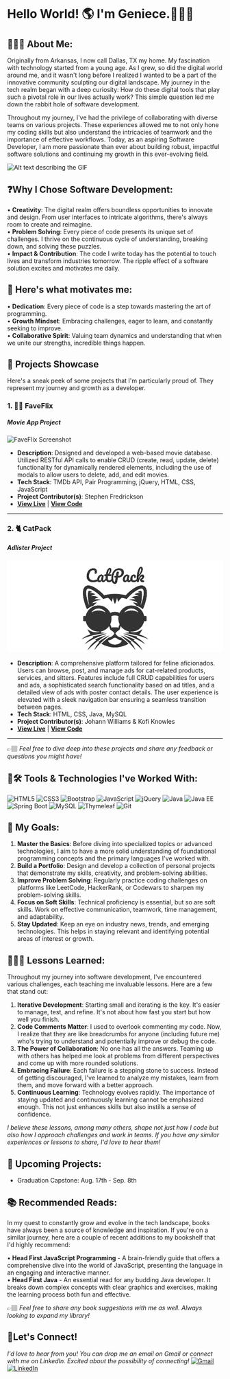 # Hello World! 🌎 I'm Geniece.🙋🏽‍♀️

## 👩🏾‍💻 About Me: 
Originally from Arkansas, I now call Dallas, TX my home. My fascination with technology started from a young age. As I grew, so did the digital world around me, and it wasn't long before I realized I wanted to be a part of the innovative community sculpting our digital landscape. My journey in the tech realm began with a deep curiosity: How do these digital tools that play such a pivotal role in our lives actually work? This simple question led me down the rabbit hole of software development.

Throughout my journey, I've had the privilege of collaborating with diverse teams on various projects. These experiences allowed me to not only hone my coding skills but also understand the intricacies of teamwork and the importance of effective workflows. Today, as an aspiring Software Developer, I am more passionate than ever about building robust, impactful software solutions and continuing my growth in this ever-evolving field.

![Alt text describing the GIF](https://media.giphy.com/media/L1R1tvI9svkIWwpVYr/giphy.gif) 

## ❓Why I Chose Software Development:<br>
• **Creativity**: The digital realm offers boundless opportunities to innovate and design. From user interfaces to intricate algorithms, there's always room to create and reimagine.<br>
• **Problem Solving**: Every piece of code presents its unique set of challenges. I thrive on the continuous cycle of understanding, breaking down, and solving these puzzles.<br>
• **Impact & Contribution**: The code I write today has the potential to touch lives and transform industries tomorrow. The ripple effect of a software solution excites and motivates me daily.<br>

## 💯 Here's what motivates me:
  • **Dedication**: Every piece of code is a step towards mastering the art of programming.
<br>
  • **Growth Mindset**: Embracing challenges, eager to learn, and constantly seeking to improve.
<br>
  • **Collaborative Spirit**: Valuing team dynamics and understanding that when we unite our strengths, incredible things happen.
<br>

## 🌟 Projects Showcase

Here's a sneak peek of some projects that I'm particularly proud of. They represent my journey and growth as a developer.

### 1. 🎥🍿 FaveFlix 
#####  Movie App Project

![FaveFlix Screenshot](FaveFlix_Screenshot.png)

- **Description**: Designed and developed a web-based movie database. Utilized RESTful API calls to enable CRUD (create, read, update, delete) functionality for dynamically rendered elements, including the use of modals to allow users to delete, add, and edit movies.
- **Tech Stack**: TMDb API, Pair Programming, jQuery, HTML, CSS, JavaScript
- **Project Contributor(s)**: Stephen Fredrickson
- **[View Live](https://faveflix-movie-app.netlify.app)** | **[View Code](https://github.com/tims-fredrickson-movie-application/movie-app)**

---

### 2. 🐈 CatPack
#####  Adlister Project        

![CatPack Screenshot](CatPack_Banner.png)

- **Description**: A comprehensive platform tailored for feline aficionados. Users can browse, post, and manage ads for cat-related products, services, and sitters. Features include full CRUD capabilities for users and ads, a sophisticated search functionality based on ad titles, and a detailed view of ads with poster contact details. The user experience is elevated with a sleek navigation bar ensuring a seamless transition between pages.
- **Tech Stack**: HTML, CSS, Java, MySQL
- **Project Contributor(s)**: Johann Williams & Kofi Knowles
- **[View Live](URL_HERE)** | **[View Code](https://github.com/knowles-tims-williams-adlister/adlister)**

---

👉🏽 *Feel free to dive deep into these projects and share any feedback or questions you might have!*

## 🧰🛠️ Tools & Technologies I've Worked With:

![HTML5](https://img.shields.io/badge/-HTML5-E34F26?style=flat-square&logo=html5&logoColor=white)
![CSS3](https://img.shields.io/badge/-CSS3-1572B6?style=flat-square&logo=css3)
![Bootstrap](https://img.shields.io/badge/-Bootstrap-563D7C?style=flat-square&logo=bootstrap)
![JavaScript](https://img.shields.io/badge/-JavaScript-F7DF1E?style=flat-square&logo=javascript&logoColor=black)
![jQuery](https://img.shields.io/badge/-jQuery-0769AD?style=flat-square&logo=jquery&logoColor=white)
![Java](https://img.shields.io/badge/-Java-007396?style=flat-square&logo=java)
![Java EE](https://img.shields.io/badge/-Java%20EE-007396?style=flat-square&logo=java)
![Spring Boot](https://img.shields.io/badge/-Spring%20Boot-6DB33F?style=flat-square&logo=spring&logoColor=white)
![MySQL](https://img.shields.io/badge/-MySQL-4479A1?style=flat-square&logo=mysql&logoColor=white)
![Thymeleaf](https://img.shields.io/badge/-Thymeleaf-005F0F?style=flat-square&logo=thymeleaf&logoColor=white)
![Git](https://img.shields.io/badge/-Git-F05032?style=flat-square&logo=git&logoColor=white)

## 🥅 My Goals:
1. **Master the Basics**: Before diving into specialized topics or advanced technologies, I aim to have a more solid understanding of foundational programming concepts and the primary languages I've worked with.<br>
2. **Build a Portfolio**: Design and develop a collection of personal projects that demonstrate my skills, creativity, and problem-solving abilities.<br>
3. **Improve Problem Solving**: Regularly practice coding challenges on platforms like LeetCode, HackerRank, or Codewars to sharpen my problem-solving skills.<br>
4. **Focus on Soft Skills**: Technical proficiency is essential, but so are soft skills. Work on effective communication, teamwork, time management, and adaptability.<br>
5. **Stay Updated**: Keep an eye on industry news, trends, and emerging technologies. This helps in staying relevant and identifying potential areas of interest or growth.

## 👩🏾‍🏫 Lessons Learned:
Throughout my journey into software development, I've encountered various challenges, each teaching me invaluable lessons. Here are a few that stand out:
<br>
1. **Iterative Development**: Starting small and iterating is the key. It's easier to manage, test, and refine. It's not about how fast you start but how well you finish.<br>
2. **Code Comments Matter**: I used to overlook commenting my code. Now, I realize that they are like breadcrumbs for anyone (including future me) who's trying to understand and potentially improve or debug the code.<br>
3. **The Power of Collaboration**: No one has all the answers. Teaming up with others has helped me look at problems from different perspectives and come up with more rounded solutions.<br>
4. **Embracing Failure**: Each failure is a stepping stone to success. Instead of getting discouraged, I've learned to analyze my mistakes, learn from them, and move forward with a better approach.<br>
5. **Continuous Learning**: Technology evolves rapidly. The importance of staying updated and continuously learning cannot be emphasized enough. This not just enhances skills but also instills a sense of confidence.<br>

*I believe these lessons, among many others, shape not just how I code but also how I approach challenges and work in teams. If you have any similar experiences or lessons to share, I'd love to hear them!*

## 📆 Upcoming Projects:
* Graduation Capstone: Aug. 17th - Sep. 8th 

## 📚 Recommended Reads: 
In my quest to constantly grow and evolve in the tech landscape, books have always been a source of knowledge and inspiration. If you're on a similar journey, here are a couple of recent additions to my bookshelf that I'd highly recommend:

• **Head First JavaScript Programming** - A brain-friendly guide that offers a comprehensive dive into the world of JavaScript, presenting the language in an engaging and interactive manner.<br>
• **Head First Java** - An essential read for any budding Java developer. It breaks down complex concepts with clear graphics and exercises, making the learning process both fun and effective.

👉🏽 *Feel free to share any book suggestions with me as well. Always looking to expand my library!*

## 🤝Let's Connect!
*I'd love to hear from you! You can drop me an email on Gmail or connect with me on LinkedIn. Excited about the possibility of connecting!*
[![Gmail](https://img.shields.io/badge/Gmail-D14836?style=for-the-badge&logo=gmail&logoColor=white)](mailto:geniece.c.tims@gmail.com) 
[![LinkedIn](https://img.shields.io/badge/LinkedIn-0077B5?style=for-the-badge&logo=linkedin&logoColor=white)](https://www.linkedin.com/in/timsgenc/)
